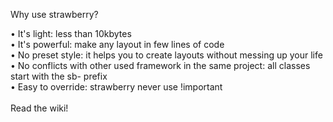Why use strawberry? 

• It's light: less than 10kbytes<br>
• It's powerful: make any layout in few lines of code<br>
• No preset style: it helps you to create layouts without messing up your life<br>
• No conflicts with other used framework in the same project: all classes start with the sb- prefix<br>
• Easy to override: strawberry never use !important 
<br><br>
Read the wiki!
